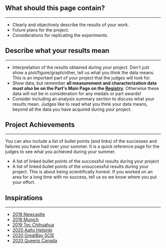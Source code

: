 ## What should this page contain?

---

-   Clearly and objectively describe the results of your work.
-   Future plans for the project.
-   Considerations for replicating the experiments.

## Describe what your results mean

---

-   Interpretation of the results obtained during your project. Don't just show
    a plot/figure/graph/other, tell us what you think the data means. This is an
    important part of your project that the judges will look for.
-   Show data, but remember **all measurement and characterization data must
    also be on the Part's Main Page on the
    [Registry](http://parts.igem.org/Main_Page).** Otherwise these data will not
    be in consideration for any medals or part awards!
-   Consider including an analysis summary section to discuss what your results
    mean. Judges like to read what you think your data means, beyond all the
    data you have acquired during your project.

## Project Achievements

---

You can also include a list of bullet points (and links) of the successes and
failures you have had over your summer. It is a quick reference page for the
judges to see what you achieved during your summer.

-   A list of linked bullet points of the successful results during your project
-   A list of linked bullet points of the unsuccessful results during your
    project. This is about being scientifically honest. If you worked on an area
    for a long time with no success, tell us so we know where you put your
    effort.

## Inspirations

---

-   [2019 Newcastle](https://2019.igem.org/Team:Newcastle/Results)
-   [2019 Munich](https://2019.igem.org/Team:Munich/Results)
-   [2019 Tec Chihuahua](https://2019.igem.org/Team:Tec-Chihuahua/Results)
-   [2020 Aalto Helsinki](https://2020.igem.org/Team:Aalto-Helsinki/Results)
-   [2020 GreatBay SCIE](https://2020.igem.org/Team:GreatBay_SCIE/Results)
-   [2020 Queens Canada](https://2020.igem.org/Team:Queens_Canada/Results)
